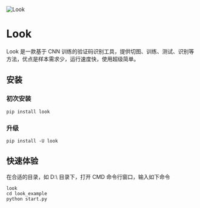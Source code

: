 ![Look](https://github.com/tonglei100/look/blob/master/snapshot/logo.png?raw=true)

# Look

Look 是一款基于 CNN 训练的验证码识别工具，提供切图、训练、测试、识别等方法，优点是样本需求少，运行速度快，使用超级简单。


## 安装

### 初次安装

    pip install look

### 升级

    pip install -U look


## 快速体验

在合适的目录，如 D:\\ 目录下，打开 CMD 命令行窗口，输入如下命令

```shell
look
cd look_example
python start.py
```
